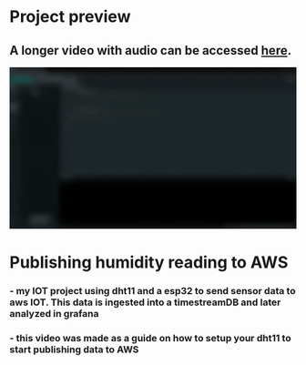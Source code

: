# Project preview
## A longer video with audio can be accessed [here](https://youtube.com/watch?v=PiCsoy_KPWg).

![short-gif-demo](demo.gif)

# Publishing humidity reading to AWS 

### - my IOT project using dht11 and a esp32 to send sensor data to aws IOT. This data is ingested into a timestreamDB and later analyzed in grafana
### - this video was made as a guide on how to setup your dht11 to start publishing data to AWS

